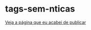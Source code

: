 # tags-sem-nticas


[Veja a página que eu acabei de publicar](https://renan-menezess.github.io/tags-sem-nticas/)
